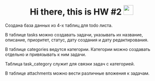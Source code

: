<h1 align="center">Hi there, this is HW #2</a> 
<img src="https://github.com/blackcater/blackcater/raw/main/images/Hi.gif" height="32"/></h1>
<p>
Создана база данных из 4-х таблиц для todo листа.
</p>
<p>
В таблице tasks можно создавать задачи, указывать их название, описание, приоритет, статус, дату создания и дату редактирования.
</p>
<p>
В таблице categories ведутся категории. Категории можно создавать отдельно и привязывать к ним задачи.
</p>
<p>
Таблица task_category служит для связки задач с категорией.
</p>
<p>
В таблице attachments можно вести различные вложения к задачам.
</p>